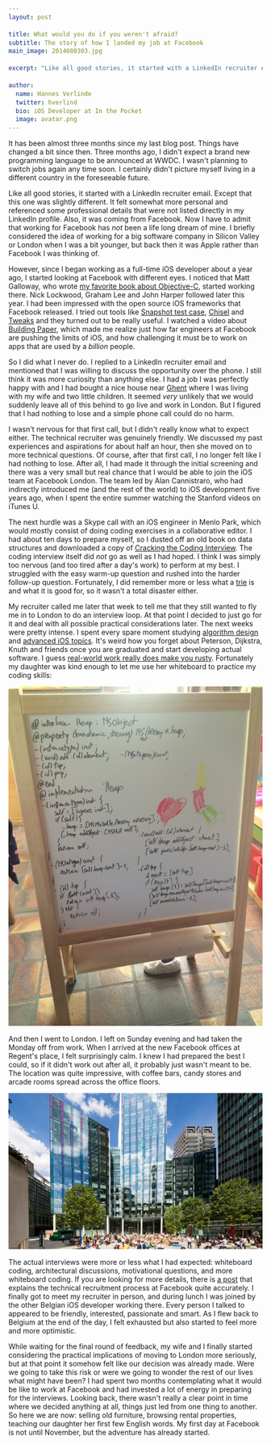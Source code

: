 ```yaml
---
layout: post

title: What would you do if you weren't afraid?
subtitle: The story of how I landed my job at Facebook
main_image: 2014080303.jpg

excerpt: "Like all good stories, it started with a LinkedIn recruiter email. Except that this one was slightly different. It felt somewhat more personal and referenced some professional details that were not listed directly in my LinkedIn profile. Also, it was coming from Facebook..."

author:
  name: Hannes Verlinde
  twitter: hverlind
  bio: iOS Developer at In the Pocket
  image: avatar.png
---
```


It has been almost three months since my last blog post. Things have changed a bit since then. Three months ago, I didn't expect a brand new programming language to be announced at WWDC. I wasn't planning to switch jobs again any time soon. I certainly didn't picture myself living in a different country in the foreseeable future.

Like all good stories, it started with a LinkedIn recruiter email. Except that this one was slightly different. It felt somewhat more personal and referenced some professional details that were not listed directly in my LinkedIn profile. Also, it was coming from Facebook. Now I have to admit that working for Facebook has *not* been a life long dream of mine. I briefly considered the idea of working for a big software company in Silicon Valley or London when I was a bit younger, but back then it was Apple rather than Facebook I was thinking of.

However, since I began working as a full-time iOS developer about a year ago, I started looking at Facebook with different eyes. I noticed that Matt Galloway, who wrote [my favorite book about Objective-C](http://www.effectiveobjectivec.com), started working there. Nick Lockwood, Graham Lee and John Harper followed later this year. I had been impressed with the open source iOS frameworks that Facebook released. I tried out tools like [Snapshot test case](https://github.com/facebook/ios-snapshot-test-case), [Chisel](https://github.com/facebook/chisel) and [Tweaks](https://github.com/facebook/Tweaks) and they turned out to be really useful. I watched a video about [Building Paper](https://www.youtube.com/watch?v=OiY1cheLpmI), which made me realize just how far engineers at Facebook are pushing the limits of iOS, and how challenging it must be to work on apps that are used by a *billion* people.

So I did what I never do. I replied to a LinkedIn recruiter email and mentioned that I was willing to discuss the opportunity over the phone. I still think it was more curiosity than anything else. I had a job I was perfectly happy with and I had bought a nice house near [Ghent](http://americablog.com/2014/07/knew-ghent-belgium-prettiest-city-world.html) where I was living with my wife and two little children. It seemed *very* unlikely that we would suddenly leave all of this behind to go live and work in London. But I figured that I had nothing to lose and a simple phone call could do no harm.

I wasn't nervous for that first call, but I didn't really know what to expect either. The technical recruiter was genuinely friendly. We discussed my past experiences and aspirations for about half an hour, then she moved on to more technical questions. Of course, after that first call, I no longer felt like I had nothing to lose. After all, I had made it through the initial screening and there was a very small but real chance that I would be able to join the iOS team at Facebook London. The team led by Alan Cannistraro, who had indirectly introduced me (and the rest of the world) to iOS development five years ago, when I spent the entire summer watching the Stanford videos on iTunes U.

The next hurdle was a Skype call with an iOS engineer in Menlo Park, which would mostly consist of doing coding exercises in a collaborative editor. I had about ten days to prepare myself, so I dusted off an old book on data structures and downloaded a copy of [Cracking the Coding Interview](http://www.amazon.com/Cracking-Coding-Interview-Programming-Questions/dp/098478280X). The coding interview itself did *not* go as well as I had hoped. I think I was simply too nervous (and too tired after a day's work) to perform at my best. I struggled with the easy warm-up question and rushed into the harder follow-up question. Fortunately, I did remember more or less what a [trie](http://en.wikipedia.org/wiki/Trie) is and what it is good for, so it wasn't a total disaster either.

My recruiter called me later that week to tell me that they still wanted to fly me in to London to do an interview loop. At that point I decided to just go for it and deal with all possible practical considerations later. The next weeks were pretty intense. I spent every spare moment studying [algorithm design](http://www.amazon.com/Algorithm-Design-Manual-Steve-Skiena/dp/0387948600) and [advanced iOS topics](https://www.mikeash.com/pyblog/). It's weird how you forget about Peterson, Dijkstra, Knuth and friends once you are graduated and start developing actual software. I guess [real-world work really does make you rusty](http://steve-yegge.blogspot.be/2008/03/get-that-job-at-google.html). Fortunately my daughter was kind enough to let me use her whiteboard to practice my coding skills:

![Whiteboard coding](/images/2014080301.jpg)

And then I went to London. I left on Sunday evening and had taken the Monday off from work. When I arrived at the new Facebook offices at Regent's place, I felt surprisingly calm. I knew I had prepared the best I could, so if it didn't work out after all, it probably just wasn't meant to be. The location was quite impressive, with coffee bars, candy stores and arcade rooms spread across the office floors. 

![Regent's Place, London](/images/2014080302.jpg)

The actual interviews were more or less what I had expected: whiteboard coding, architectural discussions, motivational questions, and more whiteboard coding. If you are looking for more details, there is [a post](https://www.facebook.com/notes/facebook-engineering/get-that-job-at-facebook/10150964382448920) that explains the technical recruitment process at Facebook quite accurately. I finally got to meet my recruiter in person, and during lunch I was joined by the other Belgian iOS developer working there. Every person I talked to appeared to be friendly, interested, passionate and smart. As I flew back to Belgium at the end of the day, I felt exhausted but also started to feel more and more optimistic.

While waiting for the final round of feedback, my wife and I finally started considering the practical implications of moving to London more seriously, but at that point it somehow felt like our decision was already made. Were we going to take this risk or were we going to wonder the rest of our lives what might have been? I had spent two months contemplating what it would be like to work at Facebook and had invested a lot of energy in preparing for the interviews. Looking back, there wasn't really a clear point in time where we decided anything at all, things just led from one thing to another. So here we are now: selling old furniture, browsing rental properties, teaching our daughter her first few English words. My first day at Facebook is not until November, but the adventure has already started.